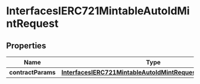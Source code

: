 
# InterfacesIERC721MintableAutoIdMintRequest

## Properties
Name | Type | Description | Notes
------------ | ------------- | ------------- | -------------
**contractParams** | [**InterfacesIERC721MintableAutoIdMintRequestContractParams**](InterfacesIERC721MintableAutoIdMintRequestContractParams.md) |  | 



